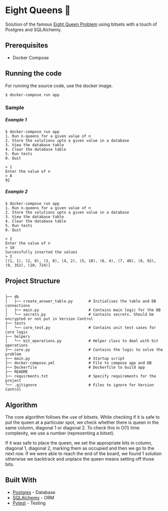 # Eight Queens 👑

Solution of the famous [Eight Queen Problem](https://en.wikipedia.org/wiki/Eight_queens_puzzle) using bitsets with a touch of Postgres and SQLAlchemy.

## Prerequisites

- Docker Compose

## Running the code

For running the source code, use the docker image.

```bash
$ docker-compose run app
```


### Sample

##### Example 1
```
$ docker-compose run app
1. Run n-queens for a given value of n
2. Store the solutions upto a given value in a database
3. View the database table
4. Clear the database table
5. Run tests
0. Quit

> 1
Enter the value of n
> 8
92
```
##### Example 2
```
$ docker-compose run app
1. Run n-queens for a given value of n
2. Store the solutions upto a given value in a database
3. View the database table
4. Clear the database table
5. Run tests
0. Quit

> 2
Enter the value of n
> 10
Successfully inserted the values
> 3
[(1, 1), (2, 0), (3, 0), (4, 2), (5, 10), (6, 4), (7, 40), (8, 92), (9, 352), (10, 724)]

```

## Project Structure

```

├── db
│   ├── create_answer_table.py       # Initialises the table and DB connections     
│   ├── main.py                      # Contains main logic for the DB
│   └── secrets.py                   # Contains secrets. Should be encrypted or not put in Version Control
├── tests                              
│   └── core_test.py                 # Contains unit test cases for core logic
├── helpers                               
│   └── bit_operations.py            # Helper class to deal with bit operations    
├── core.py                          # Contains the logic to solve the problem 
├── main.py                          # Startup script
├── docker-compose.yml               # File to compose app and DB
├── Dockerfile                       # Dockerfile to build app
├── README
├── requirments.txt                  # Specify requirements for the project
└── .gitignore                       # Files to ignore for Version Control
```

## Algorithm

The core algorithm follows the use of bitsets. While checking if it is safe to put the queen at a particular spot, we check whether there is queen in the same column, diagonal 1 or diagonal 2. To check this in O(1) time complexity, we use a number (representing a bitset). 

If it was safe to place the queen, we set the appropriate bits in column, diagonal 1, diagonal 2, marking them as occupied and then we go to the next row. If we were able to reach the end of the board, we found 1 solution otherwise we backtrack and unplace the queen means setting off those bits.

## Built With

* [Postgres](https://www.postgresql.org/) - Database
* [SQLAlchemy](https://www.sqlalchemy.org/) - ORM
* [Pytest](https://docs.pytest.org/en/latest/) - Testing
